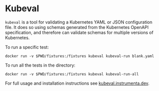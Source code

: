 # Kubeval

`kubeval` is a tool for validating a Kubernetes YAML or JSON configuration file.
It does so using schemas generated from the Kubernetes OpenAPI specification, and
therefore can validate schemas for multiple versions of Kubernetes.

To run a specific test:

```
docker run -v $PWD/fixtures:/fixtures kubeval kubeval-run blank.yaml
```

To run all the tests in the directory:

```
docker run -v $PWD/fixtures:/fixtures kubeval kubeval-run-all
```


For full usage and installation instructions see [kubeval.instrumenta.dev](https://kubeval.instrumenta.dev/).
